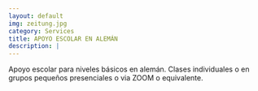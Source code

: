 ```yaml
---
layout: default
img: zeitung.jpg
category: Services
title: APOYO ESCOLAR EN ALEMÁN
description: |
---
```

Apoyo escolar para niveles básicos en alemán.
Clases individuales o en grupos pequeños presenciales o via ZOOM o equivalente.
